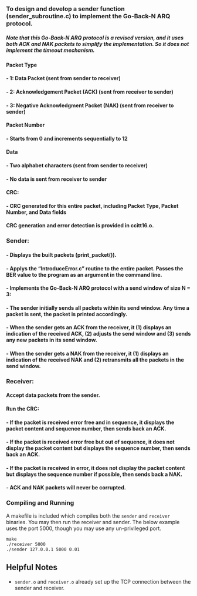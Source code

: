 ### To design and develop a sender function (sender_subroutine.c) to implement the Go-Back-N ARQ protocol. 
##### Note that this Go-Back-N ARQ protocol is a revised version, and it uses both ACK and NAK packets to simplify the implementation. So it does not implement the timeout mechanism.

#### Packet Type
#### - 1: Data Packet (sent from sender to receiver)
#### - 2: Acknowledgement Packet (ACK) (sent from receiver to sender)
#### - 3: Negative Acknowledgment Packet (NAK) (sent from receiver to sender)
#### Packet Number
#### - Starts from 0 and increments sequentially to 12
#### Data
#### - Two alphabet characters (sent from sender to receiver)
#### - No data is sent from receiver to sender
#### CRC:
#### - CRC generated for this entire packet, including Packet Type, Packet Number, and Data fields

#### CRC generation and error detection is provided in ccitt16.o.
### Sender:
#### - Displays the built packets (print_packet()).
#### - Applys the “IntroduceError.c” routine to the entire packet. Passes the BER value to the program as an argument in the command line.
#### - Implements the Go-Back-N ARQ protocol with a send window of size N = 3:
#### - The sender initially sends all packets within its send window. Any time a packet is sent, the packet is printed accordingly.
#### - When the sender gets an ACK from the receiver, it (1) displays an indication of the received ACK, (2) adjusts the send window and (3) sends any new packets in its send window.
#### - When the sender gets a NAK from the receiver, it (1) displays an indication of the received NAK and (2) retransmits all the packets in the send window.

### Receiver: 
#### Accept data packets from the sender.
#### Run the CRC:
#### - If the packet is received error free and in sequence, it displays the packet content and sequence number, then sends back an ACK.
#### - If the packet is received error free but out of sequence, it does not display the packet content but displays the sequence number, then sends back an ACK.
#### - If the packet is received in error, it does not display the packet content but displays the sequence number if possible, then sends back a NAK.
#### - ACK and NAK packets will never be corrupted.

### Compiling and Running

A makefile is included which compiles both the `sender` and `receiver` binaries. You may then run the receiver and sender. The below example uses the port 5000, though you may use any un-privileged port.

```shell
make
./receiver 5000
./sender 127.0.0.1 5000 0.01
```

## Helpful Notes

- `sender.o` and `receiver.o` already set up the TCP connection between the sender and receiver.
